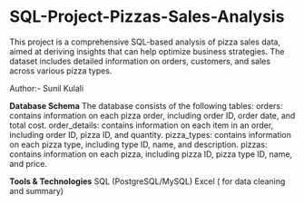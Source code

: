 # SQL-Project-Pizzas-Sales-Analysis
This project is a comprehensive SQL-based analysis of pizza sales data, aimed at deriving insights that can help optimize business strategies. The dataset includes detailed information on orders, customers, and sales across various pizza types.

Author:- Sunil Kulali

**Database Schema**
The database consists of the following tables:
orders: contains information on each pizza order, including order ID, order date, and total cost.
order_details: contains information on each item in an order, including order ID, pizza ID, and quantity.
pizza_types: contains information on each pizza type, including type ID, name, and description.
pizzas: contains information on each pizza, including pizza ID, pizza type ID, name, and price.

**Tools & Technologies**
SQL (PostgreSQL/MySQL)
Excel ( for data cleaning and summary)

